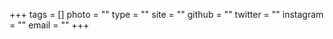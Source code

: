 +++
tags = []
photo = ""
type = ""
site = ""
github = ""
twitter = ""
instagram = ""
email = ""
+++

<!--more-->
